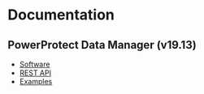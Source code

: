 # Documentation
## PowerProtect Data Manager (v19.13)
* [Software](https://www.dell.com/en-us/dt/data-protection/powerprotect-data-manager.htm)
* [REST API](https://developer.dell.com/apis/4378/versions/19.13.0/docs/introduction.md)
* [Examples](https://github.com/SkunkworksAutomation/PowerProtectDataManager/tree/main/PowerShell7#readme)